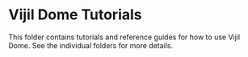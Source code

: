 # Vijil Dome Tutorials

This folder contains tutorials and reference guides for how to use Vijil Dome. See the individual folders for more details.
